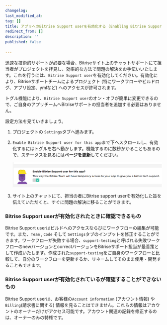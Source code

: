 ```yaml
---
changelog:
last_modified_at:
tag: []
title: アプリへのBitrise Support userを有効化する (Enabling Bitrise Support user for your app)
redirect_from: []
description: ''
published: false

---
```

迅速な技術的サポートが必要な場合、Bitriseサイト上のチャットサポートにて担当者がプロジェクトを拝見し、効率的な方法で問題の解決をお手伝いいたします。これを行うには、`Bitrise Support user`を有効化してください。有効化により、Bitriseサポートチームによるプロジェクト (特にワークフローやビルドログ、アプリ設定、ymlなど) へのアクセスが許可されます。

トグル機能により、`Bitrise Support user`のオン・オフが簡単に変更できるので、ご自身のアプリチームへBitriseサポートの担当者を追加する必要はありません。

設定方法を見ていきましょう。

1. プロジェクトの `Settings`タブへ進みます。
2. `Enable Bitrise Support user for this app`まで下へスクロールし、有効化するにはトグルを右へ動かします。機能するのに数秒かかることもあるので、ステータスを見るには**ページを更新**してください。

   ![Screenshot](/img/troubleshooting/enable-bitrise-support-user.png)
3. サイト上のチャットにて、担当の者にBitrise support userを有効化した旨を伝えていただくと、すぐに問題の解決に移ることができます。

### Bitrise Support userが有効化されたときに確認できるもの

Bitrise Support userはビルドへのアクセスならびにワークフローの編集が可能です。また、`Team` , `Code` そして `Settings`タブのインプットを修正することができます。ワークフローが失敗する場合、`support-testing`と呼ばれる失敗ワークフローのnewバージョンとcorrectバージョンをBitriseサポート担当が最善策として作成いたします。作成された`support-testing`をご自身のワークフローと比較して、自分のワークフローを更新するか、リネームしてそのまま使用・開発することもできます。

### Bitrise Support userが有効化されているが確認することができないもの

Bitrise Support userは、お客様の`Account information` (アカウント情報) や`Billing`(請求書に関する) 情報を見ることはできません。これらの情報はアカウントのオーナーだけがアクセス可能です。アカウント関連の記録を修正するのは、オーナーのみの特権です。